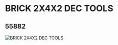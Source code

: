 # BRICK 2X4X2 DEC TOOLS
## 55882
![BRICK 2X4X2 DEC TOOLS](https://lc-www-live-s.legocdn.com/media/bricks/5/2/4293070.jpg)